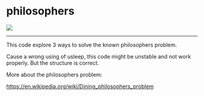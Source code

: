 # philosophers

![](https://media.giphy.com/media/zmXtqmGUf8uhW/giphy.gif)

---

This code explore 3 ways to solve the known philosophers problem.

Cause a wrong using of usleep, this code might be unstable and not work properly. But the structure is correct.

More about the philosophers problem: 

https://en.wikipedia.org/wiki/Dining_philosophers_problem
